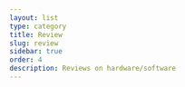 ```yaml
---
layout: list
type: category
title: Review
slug: review
sidebar: true
order: 4
description: Reviews on hardware/software
---
```

